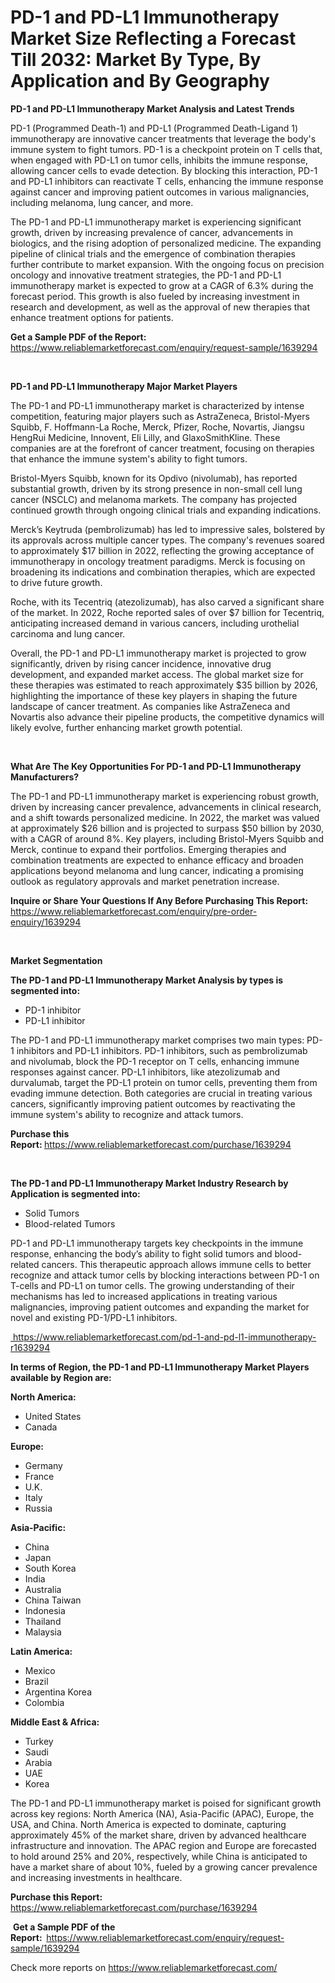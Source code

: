 <p><h1>PD-1 and PD-L1 Immunotherapy Market Size Reflecting a Forecast Till 2032: Market By Type, By Application and By Geography</h1></p><p><strong>PD-1 and PD-L1 Immunotherapy Market Analysis and Latest Trends</strong></p>
<p><p>PD-1 (Programmed Death-1) and PD-L1 (Programmed Death-Ligand 1) immunotherapy are innovative cancer treatments that leverage the body's immune system to fight tumors. PD-1 is a checkpoint protein on T cells that, when engaged with PD-L1 on tumor cells, inhibits the immune response, allowing cancer cells to evade detection. By blocking this interaction, PD-1 and PD-L1 inhibitors can reactivate T cells, enhancing the immune response against cancer and improving patient outcomes in various malignancies, including melanoma, lung cancer, and more.</p><p>The PD-1 and PD-L1 immunotherapy market is experiencing significant growth, driven by increasing prevalence of cancer, advancements in biologics, and the rising adoption of personalized medicine. The expanding pipeline of clinical trials and the emergence of combination therapies further contribute to market expansion. With the ongoing focus on precision oncology and innovative treatment strategies, the PD-1 and PD-L1 immunotherapy market is expected to grow at a CAGR of 6.3% during the forecast period. This growth is also fueled by increasing investment in research and development, as well as the approval of new therapies that enhance treatment options for patients.</p></p>
<p><strong>Get a Sample PDF of the Report:&nbsp;</strong> <a href="https://www.reliablemarketforecast.com/enquiry/request-sample/1639294?utm_campaign=1130&utm_medium=2&utm_source=Github&utm_content=ia&utm_term=03032025&utm_id=pd-1-and-pd-l1-immunotherapy">https://www.reliablemarketforecast.com/enquiry/request-sample/1639294</a></p>
<p>&nbsp;</p>
<p><strong>PD-1 and PD-L1 Immunotherapy Major Market Players</strong></p>
<p><p>The PD-1 and PD-L1 immunotherapy market is characterized by intense competition, featuring major players such as AstraZeneca, Bristol-Myers Squibb, F. Hoffmann-La Roche, Merck, Pfizer, Roche, Novartis, Jiangsu HengRui Medicine, Innovent, Eli Lilly, and GlaxoSmithKline. These companies are at the forefront of cancer treatment, focusing on therapies that enhance the immune system's ability to fight tumors.</p><p>Bristol-Myers Squibb, known for its Opdivo (nivolumab), has reported substantial growth, driven by its strong presence in non-small cell lung cancer (NSCLC) and melanoma markets. The company has projected continued growth through ongoing clinical trials and expanding indications.</p><p>Merck’s Keytruda (pembrolizumab) has led to impressive sales, bolstered by its approvals across multiple cancer types. The company's revenues soared to approximately $17 billion in 2022, reflecting the growing acceptance of immunotherapy in oncology treatment paradigms. Merck is focusing on broadening its indications and combination therapies, which are expected to drive future growth.</p><p>Roche, with its Tecentriq (atezolizumab), has also carved a significant share of the market. In 2022, Roche reported sales of over $7 billion for Tecentriq, anticipating increased demand in various cancers, including urothelial carcinoma and lung cancer.</p><p>Overall, the PD-1 and PD-L1 immunotherapy market is projected to grow significantly, driven by rising cancer incidence, innovative drug development, and expanded market access. The global market size for these therapies was estimated to reach approximately $35 billion by 2026, highlighting the importance of these key players in shaping the future landscape of cancer treatment. As companies like AstraZeneca and Novartis also advance their pipeline products, the competitive dynamics will likely evolve, further enhancing market growth potential.</p></p>
<p>&nbsp;</p>
<p><strong>What Are The Key Opportunities For PD-1 and PD-L1 Immunotherapy Manufacturers?</strong></p>
<p><p>The PD-1 and PD-L1 immunotherapy market is experiencing robust growth, driven by increasing cancer prevalence, advancements in clinical research, and a shift towards personalized medicine. In 2022, the market was valued at approximately $26 billion and is projected to surpass $50 billion by 2030, with a CAGR of around 8%. Key players, including Bristol-Myers Squibb and Merck, continue to expand their portfolios. Emerging therapies and combination treatments are expected to enhance efficacy and broaden applications beyond melanoma and lung cancer, indicating a promising outlook as regulatory approvals and market penetration increase.</p></p>
<p><strong>Inquire or Share Your Questions If Any Before Purchasing This Report:</strong> <a href="https://www.reliablemarketforecast.com/enquiry/pre-order-enquiry/1639294?utm_campaign=1130&utm_medium=2&utm_source=Github&utm_content=ia&utm_term=03032025&utm_id=pd-1-and-pd-l1-immunotherapy">https://www.reliablemarketforecast.com/enquiry/pre-order-enquiry/1639294</a></p>
<p>&nbsp;</p>
<p><strong>Market Segmentation</strong></p>
<p><strong>The PD-1 and PD-L1 Immunotherapy Market Analysis by types is segmented into:</strong></p>
<p><ul><li>PD-1 inhibitor</li><li>PD-L1 inhibitor</li></ul></p>
<p><p>The PD-1 and PD-L1 immunotherapy market comprises two main types: PD-1 inhibitors and PD-L1 inhibitors. PD-1 inhibitors, such as pembrolizumab and nivolumab, block the PD-1 receptor on T cells, enhancing immune responses against cancer. PD-L1 inhibitors, like atezolizumab and durvalumab, target the PD-L1 protein on tumor cells, preventing them from evading immune detection. Both categories are crucial in treating various cancers, significantly improving patient outcomes by reactivating the immune system's ability to recognize and attack tumors.</p></p>
<p><strong>Purchase this Report:&nbsp;</strong><a href="https://www.reliablemarketforecast.com/purchase/1639294?utm_campaign=1130&utm_medium=2&utm_source=Github&utm_content=ia&utm_term=03032025&utm_id=pd-1-and-pd-l1-immunotherapy">https://www.reliablemarketforecast.com/purchase/1639294</a></p>
<p>&nbsp;</p>
<p><strong>The PD-1 and PD-L1 Immunotherapy Market Industry Research by Application is segmented into:</strong></p>
<p><ul><li>Solid Tumors</li><li>Blood-related Tumors</li></ul></p>
<p><p>PD-1 and PD-L1 immunotherapy targets key checkpoints in the immune response, enhancing the body’s ability to fight solid tumors and blood-related cancers. This therapeutic approach allows immune cells to better recognize and attack tumor cells by blocking interactions between PD-1 on T-cells and PD-L1 on tumor cells. The growing understanding of their mechanisms has led to increased applications in treating various malignancies, improving patient outcomes and expanding the market for novel and existing PD-1/PD-L1 inhibitors.</p></p>
<p><a href="https://www.reliablemarketforecast.com/pd-1-and-pd-l1-immunotherapy-r1639294?utm_campaign=1130&utm_medium=2&utm_source=Github&utm_content=ia&utm_term=03032025&utm_id=pd-1-and-pd-l1-immunotherapy">&nbsp;https://www.reliablemarketforecast.com/pd-1-and-pd-l1-immunotherapy-r1639294</a></p>
<p><strong>In terms of Region, the PD-1 and PD-L1 Immunotherapy Market Players available by Region are:</strong></p>
<p>
    <p> <strong> North America: </strong>
        <ul>
            <li>United States</li>
            <li>Canada</li>
        </ul>
        </p> 
    <p> <strong> Europe: </strong>
        <ul>
            <li>Germany</li>
            <li>France</li>
            <li>U.K.</li>
            <li>Italy</li>
            <li>Russia</li>
        </ul>
        </p> 
    <p> <strong> Asia-Pacific: </strong>
        <ul>
            <li>China</li>
            <li>Japan</li>
            <li>South Korea</li>
            <li>India</li>
            <li>Australia</li>
            <li>China Taiwan</li>
            <li>Indonesia</li>
            <li>Thailand</li>
            <li>Malaysia</li>
        </ul>
        </p> 
    <p> <strong> Latin America: </strong>
        <ul>
            <li>Mexico</li>
            <li>Brazil</li>
            <li>Argentina Korea</li>
            <li>Colombia</li>
        </ul>
        </p> 
    <p> <strong> Middle East & Africa: </strong>
        <ul>
            <li>Turkey</li>
            <li>Saudi</li>
            <li>Arabia</li>
            <li>UAE</li>
            <li>Korea</li>
        </ul>
    </p>
    </p>
<p><p>The PD-1 and PD-L1 immunotherapy market is poised for significant growth across key regions: North America (NA), Asia-Pacific (APAC), Europe, the USA, and China. North America is expected to dominate, capturing approximately 45% of the market share, driven by advanced healthcare infrastructure and innovation. The APAC region and Europe are forecasted to hold around 25% and 20%, respectively, while China is anticipated to have a market share of about 10%, fueled by a growing cancer prevalence and increasing investments in healthcare.</p></p>
<p><strong>Purchase this Report: </strong><a href="https://www.reliablemarketforecast.com/purchase/1639294?utm_campaign=1130&utm_medium=2&utm_source=Github&utm_content=ia&utm_term=03032025&utm_id=pd-1-and-pd-l1-immunotherapy">https://www.reliablemarketforecast.com/purchase/1639294</a></p>
<p>&nbsp;<strong>Get a Sample PDF of the Report:&nbsp;&nbsp;</strong><a href="https://www.reliablemarketforecast.com/enquiry/request-sample/1639294?utm_campaign=1130&utm_medium=2&utm_source=Github&utm_content=ia&utm_term=03032025&utm_id=pd-1-and-pd-l1-immunotherapy">https://www.reliablemarketforecast.com/enquiry/request-sample/1639294</a></p>
<p><strong></strong></p>
<p>Check more reports on <a href="https://www.reliablemarketforecast.com/?utm_campaign=1130&utm_medium=2&utm_source=Github&utm_content=ia&utm_term=03032025&utm_id=pd-1-and-pd-l1-immunotherapy">https://www.reliablemarketforecast.com/</a></p>